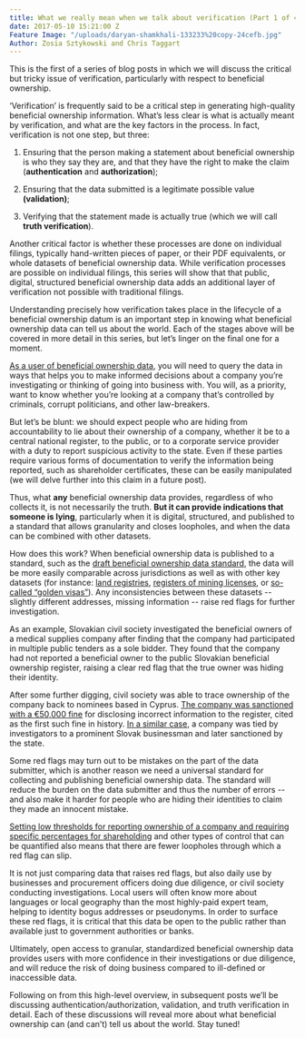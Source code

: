 ```yaml
---
title: What we really mean when we talk about verification (Part 1 of 4)
date: 2017-05-10 15:21:00 Z
Feature Image: "/uploads/daryan-shamkhali-133233%20copy-24cefb.jpg"
Author: Zosia Sztykowski and Chris Taggart
---
```


This is the first of a series of blog posts in which we will discuss the critical but tricky issue of verification, particularly with respect to beneficial ownership.

‘Verification’ is frequently said to be a critical step in generating high-quality beneficial ownership information. What’s less clear is what is actually meant by verification, and what are the key factors in the process. In fact, verification is not one step, but three:

1. Ensuring that the person making a statement about beneficial ownership is who they say they are, and that they have the right to make the claim (**authentication** and **authorization**);

2. Ensuring that the data submitted is a legitimate possible value **(validation)**;

3. Verifying that the statement made is actually true (which we will call **truth verification**).

Another critical factor is whether these processes are done on individual filings, typically hand-written pieces of paper, or their PDF equivalents, or whole datasets of beneficial ownership data. While verification processes are possible on individual filings, this series will show that that public, digital, structured beneficial ownership data adds an additional layer of verification not possible with traditional filings.

Understanding precisely how verification takes place in the lifecycle of a beneficial ownership datum is an important step in knowing what beneficial ownership data can tell us about the world. Each of the stages above will be covered in more detail in this series, but let’s linger on the final one for a moment.

[As a user of beneficial ownership data](https://medium.com/beneficial-ownership/what-do-investigators-government-procurement-tax-officers-want-from-a-global-beneficial-b6b55190340e), you will need to query the data in ways that helps you to make informed decisions about a company you’re investigating or thinking of going into business with. You will, as a priority, want to know whether you’re looking at a company that’s controlled by criminals, corrupt politicians, and other law-breakers.

But let’s be blunt: we should expect people who are hiding from accountability to lie about their ownership of a company, whether it be to a central national register, to the public, or to a corporate service provider with a duty to report suspicious activity to the state. Even if these parties require various forms of documentation to verify the information being reported, such as shareholder certificates, these can be easily manipulated (we will delve further into this claim in a future post).

Thus, what **any** beneficial ownership data provides, regardless of who collects it, is not necessarily the truth. **But it can provide indications that someone is lying**, particularly when it is digital, structured, and published to a standard that allows granularity and closes loopholes, and when the data can be combined with other datasets.

How does this work? When beneficial ownership data is published to a standard, such as the [draft beneficial ownership data standard](http://openownership.org/news/coming-soon-a-beneficial-ownership-data-standard/), the data will be more easily comparable across jurisdictions as well as with other key datasets (for instance: [land registries](https://blog.opencorporates.com/2017/04/26/uncovering-the-truth-using-comprehensive-data-analysis-foreign-investment-in-london-property-market/), [registers of mining licenses](http://www.resourcegovernance.org/blog/shedding-light-real-owners-drc-mining-sector), or [so-called “golden visas”](http://www.transparency.org.uk/publications/gold-rush-investment-visas-and-corrupt-capital-flows-into-the-uk/)). Any inconsistencies between these datasets -- slightly different addresses, missing information -- raise red flags for further investigation.

As an example, Slovakian civil society investigated the beneficial owners of a medical supplies company after finding that the company had participated in multiple public tenders as a sole bidder. They found that the company had not reported a beneficial owner to the public Slovakian beneficial ownership register, raising a clear red flag that the true owner was hiding their identity.

After some further digging, civil society was able to trace ownership of the company back to nominees based in Cyprus. [The company was sanctioned with a €50,000 fine](https://spectator.sme.sk/c/20471528/medical-supplier-fined-for-cypriot-go-betweens.html) for disclosing incorrect information to the register, cited as the first such fine in history. [In a similar case](https://spectator.sme.sk/c/20436124/tycoon-siroky-is-the-real-owner-of-vahostav.html), a company was tied by investigators to a prominent Slovak businessman and later sanctioned by the state.

Some red flags may turn out to be mistakes on the part of the data submitter, which is another reason we need a universal standard for collecting and publishing beneficial ownership data. The standard will reduce the burden on the data submitter and thus the number of errors -- and also make it harder for people who are hiding their identities to claim they made an innocent mistake.

[Setting low thresholds for reporting ownership of a company and requiring specific percentages for shareholding](https://www.globalwitness.org/en/blog/what-does-uk-beneficial-ownership-data-show-us/) and other types of control that can be quantified also means that there are fewer loopholes through which a red flag can slip.

It is not just comparing data that raises red flags, but also daily use by businesses and procurement officers doing due diligence, or civil society conducting investigations. Local users will often know more about languages or local geography than the most highly-paid expert team, helping to identity bogus addresses or pseudonyms. In order to surface these red flags, it is critical that this data be open to the public rather than available just to government authorities or banks.

Ultimately, open access to granular, standardized beneficial ownership data provides users with more confidence in their investigations or due diligence, and will reduce the risk of doing business compared to ill-defined or inaccessible data.

Following on from this high-level overview, in subsequent posts we’ll be discussing authentication/authorization, validation, and truth verification in detail. Each of these discussions will reveal more about what beneficial ownership can (and can’t) tell us about the world. Stay tuned!